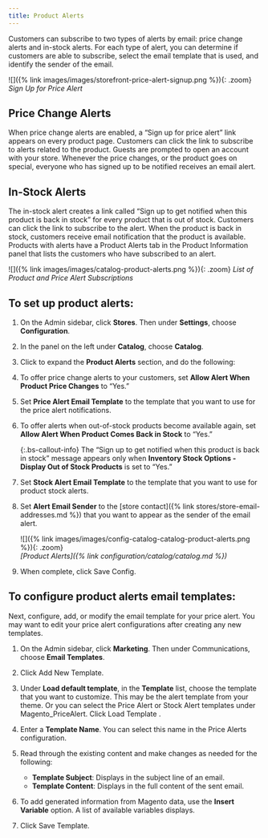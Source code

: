 ```yaml
---
title: Product Alerts
---
```



Customers can subscribe to two types of alerts by email: price change alerts and in-stock alerts. For each type of alert, you can determine if customers are able to subscribe, select the email template that is used, and identify the sender of the email.

![]({% link images/images/storefront-price-alert-signup.png %}){: .zoom}
*Sign Up for Price Alert*

## Price Change Alerts

When price change alerts are enabled, a “Sign up for price alert” link appears on every product page. Customers can click the link to subscribe to alerts related to the product. Guests are prompted to open an account with your store. Whenever the price changes, or the product goes on special, everyone who has signed up to be notified receives an email alert.

## In-Stock Alerts

The in-stock alert creates a link called “Sign up to get notified when this product is back in stock” for every product that is out of stock. Customers can click the link to subscribe to the alert. When the product is back in stock, customers receive email notification that the product is available. Products with alerts have a Product Alerts tab in the Product Information panel that lists the customers who have subscribed to an alert.

![]({% link images/images/catalog-product-alerts.png %}){: .zoom}
*List of Product and Price Alert Subscriptions*

## To set up product alerts:

1. On the Admin sidebar, click **Stores**. Then under **Settings**, choose **Configuration**.

1. In the panel on the left under **Catalog**, choose **Catalog**.

1. Click to expand the **Product Alerts** section, and do the following:

1. To offer price change alerts to your customers, set **Allow Alert When Product Price Changes** to “Yes.”

1. Set **Price Alert Email Template** to the template that you want to use for the price alert notifications.

1. To offer alerts when out-of-stock products become available again, set **Allow Alert When Product Comes Back in Stock** to “Yes.”

    {:.bs-callout-info}
    The “Sign up to get notified when this product is back in stock” message appears only when **Inventory Stock Options - Display Out of Stock Products** is set to “Yes.”

1. Set **Stock Alert Email Template** to the template that you want to use for product stock alerts.

1. Set **Alert Email Sender** to the [store contact]({% link stores/store-email-addresses.md %}) that you want to appear as the sender of the email alert.

    ![]({% link images/images/config-catalog-catalog-product-alerts.png %}){: .zoom}  
    *[Product Alerts]({% link configuration/catalog/catalog.md %})*

1. When complete, click <span class="btn">Save Config</span>.

## To configure product alerts email templates:

Next, configure, add, or modify the email template for your price alert. You may want to edit your price alert configurations after creating any new templates.

1. On the Admin sidebar, click **Marketing**. Then under Communications, choose **Email Templates**.

1. Click <span class="btn">Add New Template</span>.

1. Under **Load default template**, in the **Template** list, choose the template that you want to customize. This may be the alert template from your theme. Or you can select the Price Alert or Stock Alert templates under Magento_PriceAlert. Click <span class="btn"> Load Template </span>.

1. Enter a **Template Name**. You can select this name in the Price Alerts configuration.

1. Read through the existing content and make changes as needed for the following:

   * **Template Subject**: Displays in the subject line of an email.
   * **Template Content**: Displays in the full content of the sent email.

1. To add generated information from Magento data, use the **Insert Variable** option. A list of available variables displays.

1. Click <span class="btn">Save Template</span>.